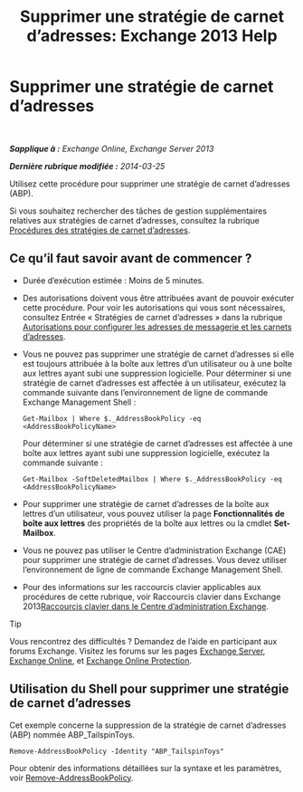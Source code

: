 ﻿---
title: 'Supprimer une stratégie de carnet d’adresses: Exchange 2013 Help'
TOCTitle: Supprimer une stratégie de carnet d’adresses
ms:assetid: c20c6f82-2f75-4116-9be1-c5af10113f71
ms:mtpsurl: https://technet.microsoft.com/fr-fr/library/Hh529946(v=EXCHG.150)
ms:contentKeyID: 50479105
ms.date: 04/24/2018
mtps_version: v=EXCHG.150
ms.translationtype: HT
---

# Supprimer une stratégie de carnet d’adresses

 

_**Sapplique à :** Exchange Online, Exchange Server 2013_

_**Dernière rubrique modifiée :** 2014-03-25_

Utilisez cette procédure pour supprimer une stratégie de carnet d’adresses (ABP).

Si vous souhaitez rechercher des tâches de gestion supplémentaires relatives aux stratégies de carnet d’adresses, consultez la rubrique [Procédures des stratégies de carnet d’adresses](address-book-policy-procedures-exchange-2013-help.md).

## Ce qu’il faut savoir avant de commencer ?

  - Durée d’exécution estimée : Moins de 5 minutes.

  - Des autorisations doivent vous être attribuées avant de pouvoir exécuter cette procédure. Pour voir les autorisations qui vous sont nécessaires, consultez Entrée « Stratégies de carnet d’adresses » dans la rubrique [Autorisations pour configurer les adresses de messagerie et les carnets d’adresses](email-address-and-address-book-permissions-exchange-2013-help.md).

  - Vous ne pouvez pas supprimer une stratégie de carnet d’adresses si elle est toujours attribuée à la boîte aux lettres d’un utilisateur ou à une boîte aux lettres ayant subi une suppression logicielle. Pour déterminer si une stratégie de carnet d’adresses est affectée à un utilisateur, exécutez la commande suivante dans l’environnement de ligne de commande Exchange Management Shell :
    
    `Get-Mailbox | Where $._AddressBookPolicy -eq <AddressBookPolicyName>`
    
    Pour déterminer si une stratégie de carnet d’adresses est affectée à une boîte aux lettres ayant subi une suppression logicielle, exécutez la commande suivante :
    
    `Get-Mailbox -SoftDeletedMailbox | Where $._AddressBookPolicy -eq <AddressBookPolicyName>`

  - Pour supprimer une stratégie de carnet d’adresses de la boîte aux lettres d’un utilisateur, vous pouvez utiliser la page **Fonctionnalités de boîte aux lettres** des propriétés de la boîte aux lettres ou la cmdlet **Set-Mailbox**.

  - Vous ne pouvez pas utiliser le Centre d’administration Exchange (CAE) pour supprimer une stratégie de carnet d’adresses. Vous devez utiliser l’environnement de ligne de commande Exchange Management Shell.

  - Pour des informations sur les raccourcis clavier applicables aux procédures de cette rubrique, voir Raccourcis clavier dans Exchange 2013[Raccourcis clavier dans le Centre d’administration Exchange](keyboard-shortcuts-in-the-exchange-admin-center-exchange-online-protection-help.md).

> [!TIP]
> Vous rencontrez des difficultés ? Demandez de l’aide en participant aux forums Exchange. Visitez les forums sur les pages <a href="https://go.microsoft.com/fwlink/p/?linkid=60612">Exchange Server</a>, <a href="https://go.microsoft.com/fwlink/p/?linkid=267542">Exchange Online</a>, et <a href="https://go.microsoft.com/fwlink/p/?linkid=285351">Exchange Online Protection</a>.


## Utilisation du Shell pour supprimer une stratégie de carnet d’adresses

Cet exemple concerne la suppression de la stratégie de carnet d’adresses (ABP) nommée ABP\_TailspinToys.

    Remove-AddressBookPolicy -Identity "ABP_TailspinToys"

Pour obtenir des informations détaillées sur la syntaxe et les paramètres, voir [Remove-AddressBookPolicy](https://technet.microsoft.com/fr-fr/library/hh529929\(v=exchg.150\)).

